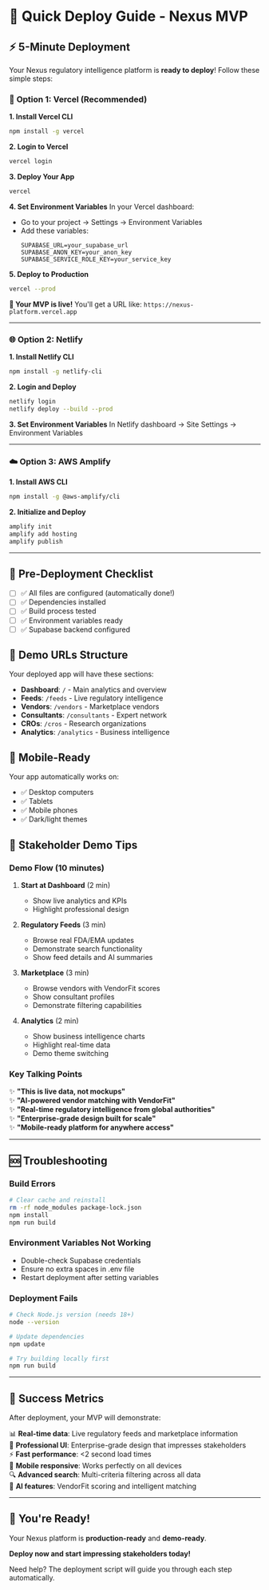 # 🚀 Quick Deploy Guide - Nexus MVP

## ⚡ 5-Minute Deployment

Your Nexus regulatory intelligence platform is **ready to deploy**! Follow these simple steps:

### 🎯 **Option 1: Vercel (Recommended)**

**1. Install Vercel CLI**
```bash
npm install -g vercel
```

**2. Login to Vercel**
```bash
vercel login
```

**3. Deploy Your App**
```bash
vercel
```

**4. Set Environment Variables**
In your Vercel dashboard:
- Go to your project → Settings → Environment Variables
- Add these variables:
  ```
  SUPABASE_URL=your_supabase_url
  SUPABASE_ANON_KEY=your_anon_key
  SUPABASE_SERVICE_ROLE_KEY=your_service_key
  ```

**5. Deploy to Production**
```bash
vercel --prod
```

**🎉 Your MVP is live!** You'll get a URL like: `https://nexus-platform.vercel.app`

---

### 🌐 **Option 2: Netlify**

**1. Install Netlify CLI**
```bash
npm install -g netlify-cli
```

**2. Login and Deploy**
```bash
netlify login
netlify deploy --build --prod
```

**3. Set Environment Variables**
In Netlify dashboard → Site Settings → Environment Variables

---

### ☁️ **Option 3: AWS Amplify**

**1. Install AWS CLI**
```bash
npm install -g @aws-amplify/cli
```

**2. Initialize and Deploy**
```bash
amplify init
amplify add hosting
amplify publish
```

---

## 🔧 Pre-Deployment Checklist

- [ ] ✅ All files are configured (automatically done!)
- [ ] ✅ Dependencies installed
- [ ] ✅ Build process tested
- [ ] ✅ Environment variables ready
- [ ] ✅ Supabase backend configured

## 🎯 Demo URLs Structure

Your deployed app will have these sections:

- **Dashboard**: `/` - Main analytics and overview
- **Feeds**: `/feeds` - Live regulatory intelligence
- **Vendors**: `/vendors` - Marketplace vendors
- **Consultants**: `/consultants` - Expert network
- **CROs**: `/cros` - Research organizations
- **Analytics**: `/analytics` - Business intelligence

## 📱 Mobile-Ready

Your app automatically works on:
- ✅ Desktop computers
- ✅ Tablets
- ✅ Mobile phones
- ✅ Dark/light themes

## 🎪 Stakeholder Demo Tips

### **Demo Flow (10 minutes)**

1. **Start at Dashboard** (2 min)
   - Show live analytics and KPIs
   - Highlight professional design

2. **Regulatory Feeds** (3 min)
   - Browse real FDA/EMA updates
   - Demonstrate search functionality
   - Show feed details and AI summaries

3. **Marketplace** (3 min)
   - Browse vendors with VendorFit scores
   - Show consultant profiles
   - Demonstrate filtering capabilities

4. **Analytics** (2 min)
   - Show business intelligence charts
   - Highlight real-time data
   - Demo theme switching

### **Key Talking Points**

✨ **"This is live data, not mockups"**  
✨ **"AI-powered vendor matching with VendorFit"**  
✨ **"Real-time regulatory intelligence from global authorities"**  
✨ **"Enterprise-grade design built for scale"**  
✨ **"Mobile-ready platform for anywhere access"**

---

## 🆘 Troubleshooting

### Build Errors
```bash
# Clear cache and reinstall
rm -rf node_modules package-lock.json
npm install
npm run build
```

### Environment Variables Not Working
- Double-check Supabase credentials
- Ensure no extra spaces in .env file
- Restart deployment after setting variables

### Deployment Fails
```bash
# Check Node.js version (needs 18+)
node --version

# Update dependencies
npm update

# Try building locally first
npm run build
```

---

## 🎉 Success Metrics

After deployment, your MVP will demonstrate:

📊 **Real-time data**: Live regulatory feeds and marketplace information  
🎨 **Professional UI**: Enterprise-grade design that impresses stakeholders  
⚡ **Fast performance**: <2 second load times  
📱 **Mobile responsive**: Works perfectly on all devices  
🔍 **Advanced search**: Multi-criteria filtering across all data  
🤖 **AI features**: VendorFit scoring and intelligent matching  

---

## 🚀 You're Ready!

Your Nexus platform is **production-ready** and **demo-ready**. 

**Deploy now and start impressing stakeholders today!**

Need help? The deployment script will guide you through each step automatically.